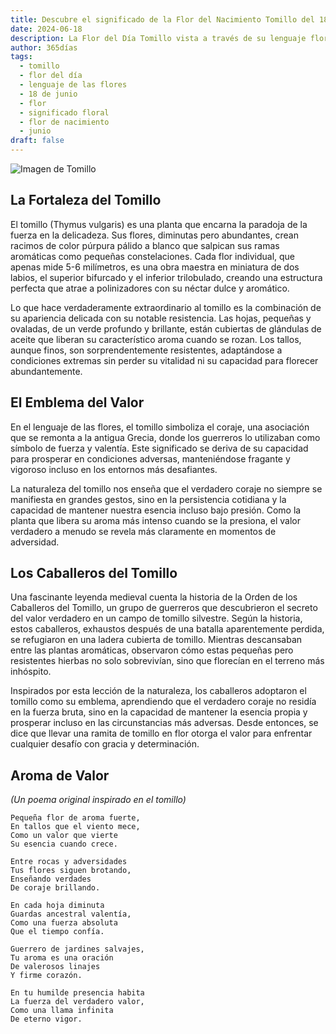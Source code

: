 ```yaml
---
title: Descubre el significado de la Flor del Nacimiento Tomillo del 18 de junio
date: 2024-06-18
description: La Flor del Día Tomillo vista a través de su lenguaje floral e historias
author: 365días
tags:
  - tomillo
  - flor del día
  - lenguaje de las flores
  - 18 de junio
  - flor
  - significado floral
  - flor de nacimiento
  - junio
draft: false
---
```


![Imagen de Tomillo](https://cdn.pixabay.com/photo/2020/05/07/12/57/thyme-5141399_1280.jpg#center#center)


## La Fortaleza del Tomillo

El tomillo (Thymus vulgaris) es una planta que encarna la paradoja de la fuerza en la delicadeza. Sus flores, diminutas pero abundantes, crean racimos de color púrpura pálido a blanco que salpican sus ramas aromáticas como pequeñas constelaciones. Cada flor individual, que apenas mide 5-6 milímetros, es una obra maestra en miniatura de dos labios, el superior bifurcado y el inferior trilobulado, creando una estructura perfecta que atrae a polinizadores con su néctar dulce y aromático.

Lo que hace verdaderamente extraordinario al tomillo es la combinación de su apariencia delicada con su notable resistencia. Las hojas, pequeñas y ovaladas, de un verde profundo y brillante, están cubiertas de glándulas de aceite que liberan su característico aroma cuando se rozan. Los tallos, aunque finos, son sorprendentemente resistentes, adaptándose a condiciones extremas sin perder su vitalidad ni su capacidad para florecer abundantemente.

## El Emblema del Valor

En el lenguaje de las flores, el tomillo simboliza el coraje, una asociación que se remonta a la antigua Grecia, donde los guerreros lo utilizaban como símbolo de fuerza y valentía. Este significado se deriva de su capacidad para prosperar en condiciones adversas, manteniéndose fragante y vigoroso incluso en los entornos más desafiantes.

La naturaleza del tomillo nos enseña que el verdadero coraje no siempre se manifiesta en grandes gestos, sino en la persistencia cotidiana y la capacidad de mantener nuestra esencia incluso bajo presión. Como la planta que libera su aroma más intenso cuando se la presiona, el valor verdadero a menudo se revela más claramente en momentos de adversidad.

## Los Caballeros del Tomillo

Una fascinante leyenda medieval cuenta la historia de la Orden de los Caballeros del Tomillo, un grupo de guerreros que descubrieron el secreto del valor verdadero en un campo de tomillo silvestre. Según la historia, estos caballeros, exhaustos después de una batalla aparentemente perdida, se refugiaron en una ladera cubierta de tomillo. Mientras descansaban entre las plantas aromáticas, observaron cómo estas pequeñas pero resistentes hierbas no solo sobrevivían, sino que florecían en el terreno más inhóspito.

Inspirados por esta lección de la naturaleza, los caballeros adoptaron el tomillo como su emblema, aprendiendo que el verdadero coraje no residía en la fuerza bruta, sino en la capacidad de mantener la esencia propia y prosperar incluso en las circunstancias más adversas. Desde entonces, se dice que llevar una ramita de tomillo en flor otorga el valor para enfrentar cualquier desafío con gracia y determinación.

## Aroma de Valor
*(Un poema original inspirado en el tomillo)*

```
Pequeña flor de aroma fuerte,
En tallos que el viento mece,
Como un valor que vierte
Su esencia cuando crece.

Entre rocas y adversidades
Tus flores siguen brotando,
Enseñando verdades
De coraje brillando.

En cada hoja diminuta
Guardas ancestral valentía,
Como una fuerza absoluta
Que el tiempo confía.

Guerrero de jardines salvajes,
Tu aroma es una oración
De valerosos linajes
Y firme corazón.

En tu humilde presencia habita
La fuerza del verdadero valor,
Como una llama infinita
De eterno vigor.
```
